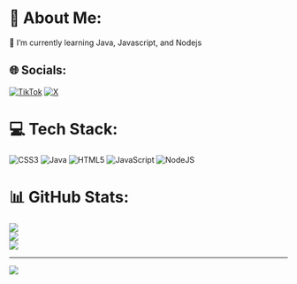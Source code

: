 # 💫 About Me:
🌱 I’m currently learning Java, Javascript, and Nodejs <br>


## 🌐 Socials:
[![TikTok](https://img.shields.io/badge/TikTok-%23000000.svg?logo=TikTok&logoColor=white)](https://tiktok.com/@hakiouderion) [![X](https://img.shields.io/badge/X-black.svg?logo=X&logoColor=white)](https://x.com/HakiouDerion) 

# 💻 Tech Stack:
![CSS3](https://img.shields.io/badge/css3-%231572B6.svg?style=for-the-badge&logo=css3&logoColor=white) ![Java](https://img.shields.io/badge/java-%23ED8B00.svg?style=for-the-badge&logo=openjdk&logoColor=white) ![HTML5](https://img.shields.io/badge/html5-%23E34F26.svg?style=for-the-badge&logo=html5&logoColor=white) ![JavaScript](https://img.shields.io/badge/javascript-%23323330.svg?style=for-the-badge&logo=javascript&logoColor=%23F7DF1E) ![NodeJS](https://img.shields.io/badge/node.js-6DA55F?style=for-the-badge&logo=node.js&logoColor=white)
# 📊 GitHub Stats:
![](https://github-readme-stats.vercel.app/api?username=Daymons15432&theme=dark&hide_border=true&include_all_commits=true&count_private=false)<br/>
![](https://github-readme-streak-stats.herokuapp.com/?user=Daymons15432&theme=dark&hide_border=true)<br/>
![](https://github-readme-stats.vercel.app/api/top-langs/?username=Daymons15432&theme=dark&hide_border=true&include_all_commits=true&count_private=false&layout=compact)

---
[![](https://visitcount.itsvg.in/api?id=Daymons15432&icon=0&color=4)](https://visitcount.itsvg.in)

<!-- Proudly created with GPRM ( https://gprm.itsvg.in ) -->
